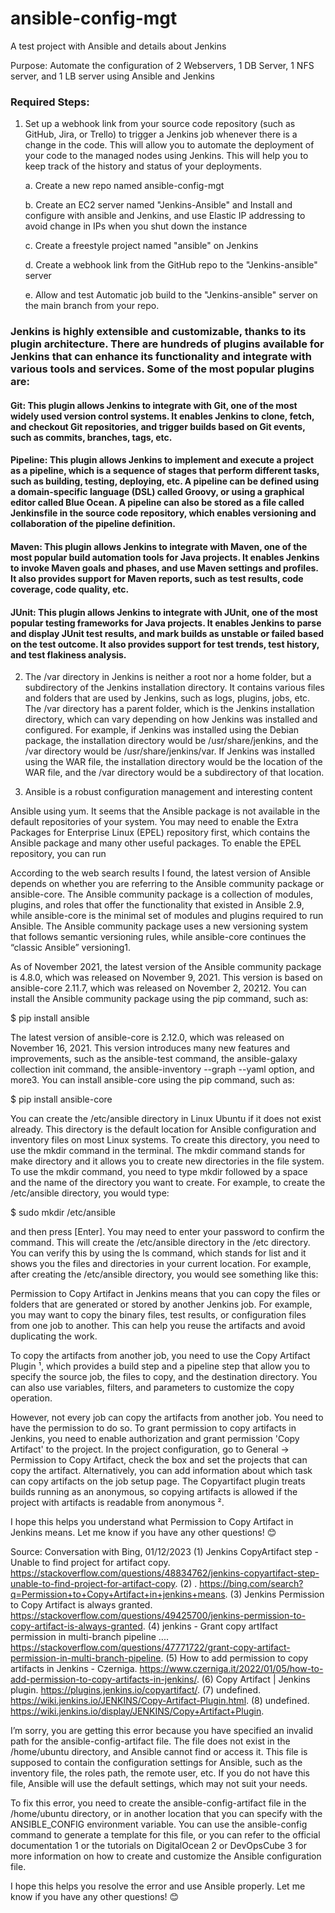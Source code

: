 # ansible-config-mgt
A test project with Ansible and details about Jenkins

Purpose: Automate the configuration of 2 Webservers, 1 DB Server, 1 NFS server, and 1 LB server using Ansible and Jenkins


### Required Steps:



1. Set up a webhook link from your source code repository (such as GitHub, Jira, or Trello) to trigger a Jenkins job whenever there is a change in the code. This will allow you to automate the deployment of your code to the managed nodes using Jenkins. This will help you to keep track of the history and status of your deployments.

    a. Create a new repo named ansible-config-mgt
    
    b. Create an EC2 server named "Jenkins-Ansible" and Install and configure with ansible and Jenkins, and use Elastic IP addressing to avoid change in IPs when you shut down the instance

    c. Create a freestyle project named "ansible" on Jenkins

    d. Create a webhook link from the GitHub repo to the "Jenkins-ansible" server

    e. Allow and test Automatic job build to the "Jenkins-ansible" server on the main branch from your repo.


### Jenkins is highly extensible and customizable, thanks to its plugin architecture. There are hundreds of plugins available for Jenkins that can enhance its functionality and integrate with various tools and services. Some of the most popular plugins are:

#### Git: This plugin allows Jenkins to integrate with Git, one of the most widely used version control systems. It enables Jenkins to clone, fetch, and checkout Git repositories, and trigger builds based on Git events, such as commits, branches, tags, etc.

#### Pipeline: This plugin allows Jenkins to implement and execute a project as a pipeline, which is a sequence of stages that perform different tasks, such as building, testing, deploying, etc. A pipeline can be defined using a domain-specific language (DSL) called Groovy, or using a graphical editor called Blue Ocean. A pipeline can also be stored as a file called Jenkinsfile in the source code repository, which enables versioning and collaboration of the pipeline definition.

#### Maven: This plugin allows Jenkins to integrate with Maven, one of the most popular build automation tools for Java projects. It enables Jenkins to invoke Maven goals and phases, and use Maven settings and profiles. It also provides support for Maven reports, such as test results, code coverage, code quality, etc.

#### JUnit: This plugin allows Jenkins to integrate with JUnit, one of the most popular testing frameworks for Java projects. It enables Jenkins to parse and display JUnit test results, and mark builds as unstable or failed based on the test outcome. It also provides support for test trends, test history, and test flakiness analysis.

2. The /var directory in Jenkins is neither a root nor a home folder, but a subdirectory of the Jenkins installation directory. It contains various files and folders that are used by Jenkins, such as logs, plugins, jobs, etc. The /var directory has a parent folder, which is the Jenkins installation directory, which can vary depending on how Jenkins was installed and configured. For example, if Jenkins was installed using the Debian package, the installation directory would be /usr/share/jenkins, and the /var directory would be /usr/share/jenkins/var. If Jenkins was installed using the WAR file, the installation directory would be the location of the WAR file, and the /var directory would be a subdirectory of that location.

3. Ansible is a robust configuration management and interesting content

Ansible using yum. It seems that the Ansible package is not available in the default repositories of your system. You may need to enable the Extra Packages for Enterprise Linux (EPEL) repository first, which contains the Ansible package and many other useful packages. To enable the EPEL repository, you can run


According to the web search results I found, the latest version of Ansible depends on whether you are referring to the Ansible community package or ansible-core. The Ansible community package is a collection of modules, plugins, and roles that offer the functionality that existed in Ansible 2.9, while ansible-core is the minimal set of modules and plugins required to run Ansible. The Ansible community package uses a new versioning system that follows semantic versioning rules, while ansible-core continues the “classic Ansible” versioning1.

As of November 2021, the latest version of the Ansible community package is 4.8.0, which was released on November 9, 2021. This version is based on ansible-core 2.11.7, which was released on November 2, 20212. You can install the Ansible community package using the pip command, such as:

$ pip install ansible

The latest version of ansible-core is 2.12.0, which was released on November 16, 2021. This version introduces many new features and improvements, such as the ansible-test command, the ansible-galaxy collection init command, the ansible-inventory --graph --yaml option, and more3. You can install ansible-core using the pip command, such as:

$ pip install ansible-core
   


You can create the /etc/ansible directory in Linux Ubuntu if it does not exist already. This directory is the default location for Ansible configuration and inventory files on most Linux systems. To create this directory, you need to use the mkdir command in the terminal. The mkdir command stands for make directory and it allows you to create new directories in the file system. To use the mkdir command, you need to type mkdir followed by a space and the name of the directory you want to create. For example, to create the /etc/ansible directory, you would type:

$ sudo mkdir /etc/ansible

and then press [Enter]. You may need to enter your password to confirm the command. This will create the /etc/ansible directory in the /etc directory. You can verify this by using the ls command, which stands for list and it shows you the files and directories in your current location. For example, after creating the /etc/ansible directory, you would see something like this:


Permission to Copy Artifact in Jenkins means that you can copy the files or folders that are generated or stored by another Jenkins job. For example, you may want to copy the binary files, test results, or configuration files from one job to another. This can help you reuse the artifacts and avoid duplicating the work.

To copy the artifacts from another job, you need to use the Copy Artifact Plugin ¹, which provides a build step and a pipeline step that allow you to specify the source job, the files to copy, and the destination directory. You can also use variables, filters, and parameters to customize the copy operation.

However, not every job can copy the artifacts from another job. You need to have the permission to do so. To grant permission to copy artifacts in Jenkins, you need to enable authorization and grant permission 'Copy Artifact' to the project. In the project configuration, go to General -> Permission to Copy Artifact, check the box and set the projects that can copy the artifact. Alternatively, you can add information about which task can copy artifacts on the job setup page. The Copyartifact plugin treats builds running as an anonymous, so copying artifacts is allowed if the project with artifacts is readable from anonymous ².

I hope this helps you understand what Permission to Copy Artifact in Jenkins means. Let me know if you have any other questions! 😊

Source: Conversation with Bing, 01/12/2023
(1) Jenkins CopyArtifact step - Unable to find project for artifact copy. https://stackoverflow.com/questions/48834762/jenkins-copyartifact-step-unable-to-find-project-for-artifact-copy.
(2) . https://bing.com/search?q=Permission+to+Copy+Artifact+in+jenkins+means.
(3) Jenkins Permission to Copy Artifact is always granted. https://stackoverflow.com/questions/49425700/jenkins-permission-to-copy-artifact-is-always-granted.
(4) jenkins - Grant copy artIfact permission in multi-branch pipeline .... https://stackoverflow.com/questions/47771722/grant-copy-artifact-permission-in-multi-branch-pipeline.
(5) How to add permission to copy artifacts in Jenkins - Czerniga. https://www.czerniga.it/2022/01/05/how-to-add-permission-to-copy-artifacts-in-jenkins/.
(6) Copy Artifact | Jenkins plugin. https://plugins.jenkins.io/copyartifact/.
(7) undefined. https://wiki.jenkins.io/JENKINS/Copy-Artifact-Plugin.html.
(8) undefined. https://wiki.jenkins.io/display/JENKINS/Copy+Artifact+Plugin.


I’m sorry, you are getting this error because you have specified an invalid path for the ansible-config-artifact file. The file does not exist in the /home/ubuntu directory, and Ansible cannot find or access it. This file is supposed to contain the configuration settings for Ansible, such as the inventory file, the roles path, the remote user, etc. If you do not have this file, Ansible will use the default settings, which may not suit your needs.

To fix this error, you need to create the ansible-config-artifact file in the /home/ubuntu directory, or in another location that you can specify with the ANSIBLE_CONFIG environment variable. You can use the ansible-config command to generate a template for this file, or you can refer to the official documentation 1 or the tutorials on DigitalOcean 2 or DevOpsCube 3 for more information on how to create and customize the Ansible configuration file.

I hope this helps you resolve the error and use Ansible properly. Let me know if you have any other questions! 😊